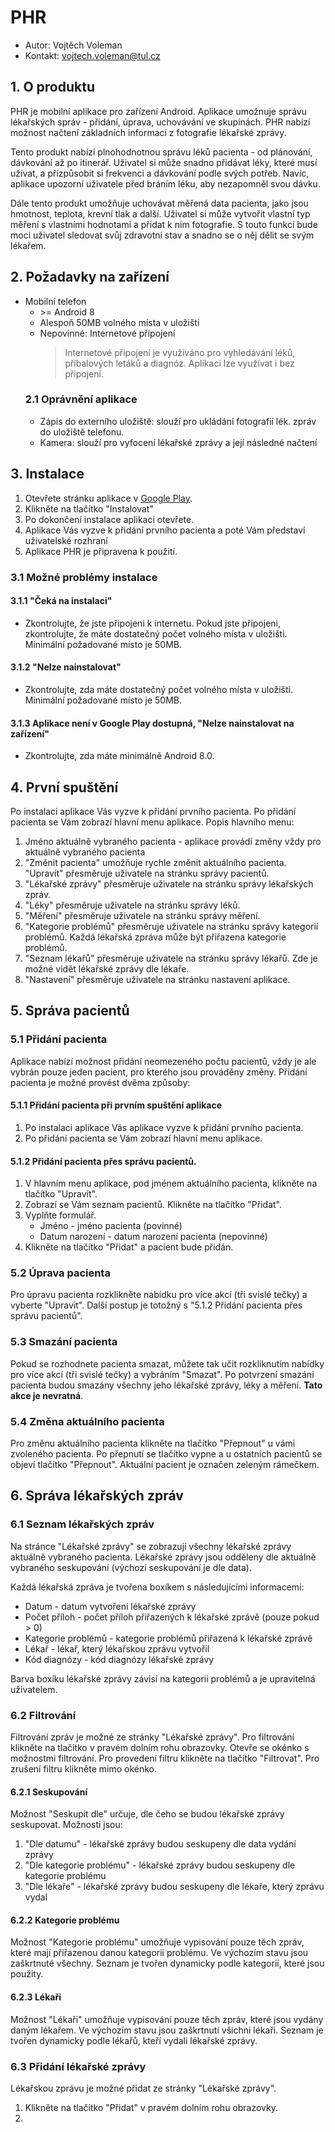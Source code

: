 # PHR
* Autor: Vojtěch Voleman
* Kontakt: vojtech.voleman@tul.cz

## 1. O produktu
PHR je mobilní aplikace pro zařízení Android. Aplikace umožnuje správu lékařských správ - přidání, úprava, uchovávání ve skupinách. PHR nabízí možnost načtení základních informací z fotografie lékařské zprávy.

Tento produkt nabízí plnohodnotnou správu léků pacienta - od plánování, dávkování až po itinerář. Uživatel si může snadno přidávat léky, které musí užívat, a přizpůsobit si frekvenci a dávkování podle svých potřeb. Navíc, aplikace upozorní uživatele před bráním léku, aby nezapomněl svou dávku.

Dále tento produkt umožňuje uchovávat měřená data pacienta, jako jsou hmotnost, teplota, krevní tlak a další. Uživatel si může vytvořit vlastní typ měření s vlastními hodnotami a přidat k nim fotografie. S touto funkcí bude moci uživatel sledovat svůj zdravotní stav a snadno se o něj dělit se svým lékařem.

## 2. Požadavky na zařízení
- Mobilní telefon
    - \>= Android 8
    - Alespoň 50MB volného místa v uložišti
    - Nepovinné: Internetové připojení
        > Internetové připojení je využíváno pro vyhledávání léků, příbalových letáků a diagnóz. Aplikaci lze využívat i bez připojení.
    ### 2.1 Oprávnění aplikace
    - Zápis do externího uložiště: slouží pro ukládání fotografií lék. zpráv do uložiště telefonu.
    - Kamera: slouží pro vyfocení lékařské zprávy a její následné načtení

## 3. Instalace
1. Otevřete stránku aplikace v [Google Play](https://play.google.com).
2. Klikněte na tlačítko "Instalovat"
3. Po dokončení instalace aplikaci otevřete.
4. Aplikace Vás vyzve k přidání prvního pacienta a poté Vám představí uživatelské rozhraní
5. Aplikace PHR je připravena k použití.

### 3.1 Možné problémy instalace
#### 3.1.1 "Čeká na instalaci"
- Zkontrolujte, že jste připojeni k internetu. Pokud jste připojeni, zkontrolujte, že máte dostatečný počet volného místa v uložišti. Minimální požadované místo je 50MB.
#### 3.1.2 "Nelze nainstalovat"
- Zkontrolujte, zda máte dostatečný počet volného místa v uložišti. Minimální požadované místo je 50MB.
#### 3.1.3 Aplikace není v Google Play dostupná, "Nelze nainstalovat na zařízení"
- Zkontrolujte, zda máte minimálně Android 8.0.

## 4. První spuštění
Po instalaci aplikace Vás vyzve k přidání prvního pacienta. Po přidání pacienta se Vám zobrazí hlavní menu aplikace.
Popis hlavního menu:
1. Jméno aktuálně vybraného pacienta - aplikace provádí změny vždy pro aktuálně vybraného pacienta
2. "Změnit pacienta" umožňuje rychle změnit aktuálního pacienta. "Upravit" přesměruje uživatele na stránku správy pacientů.
3. "Lékařské zprávy" přesměruje uživatele na stránku správy lékařských zpráv.
4. "Léky" přesměruje uživatele na stránku správy léků.
5. "Měření" přesměruje uživatele na stránku správy měření.
6. "Kategorie problémů" přesměruje uživatele na stránku správy kategorií problémů. Každá lékařská zpráva může být přiřazena kategorie problémů.
7. "Seznam lékařů" přesměruje uživatele na stránku správy lékařů. Zde je možné vidět lékařské zprávy dle lékaře.
8. "Nastavení" přesměruje uživatele na stránku nastavení aplikace.

## 5. Správa pacientů
### 5.1 Přidání pacienta
Aplikace nabízí možnost přidání neomezeného počtu pacientů, vždy je ale vybrán pouze jeden pacient, pro kterého jsou prováděny změny. Přidání pacienta je možné provést dvěma způsoby:
#### 5.1.1 Přidání pacienta při prvním spuštění aplikace
1. Po instalaci aplikace Vás aplikace vyzve k přidání prvního pacienta. 
2. Po přidání pacienta se Vám zobrazí hlavní menu aplikace.
#### 5.1.2 Přidání pacienta přes správu pacientů.
1. V hlavním menu aplikace, pod jménem aktuálního pacienta, klikněte na tlačítko "Upravit".
2. Zobrazí se Vám seznam pacientů. Klikněte na tlačítko "Přidat".
3. Vyplňte formulář.
    - Jméno - jméno pacienta (povinné)
    - Datum narození - datum narození pacienta (nepovinné)
4. Klikněte na tlačítko "Přidat" a pacient bude přidán.
### 5.2 Úprava pacienta
Pro úpravu pacienta rozklikněte nabídku pro více akcí (tři svislé tečky) a vyberte "Upravit". Další postup je totožný s "5.1.2 Přidání pacienta přes správu pacientů".
### 5.3 Smazání pacienta
Pokud se rozhodnete pacienta smazat, můžete tak učit rozkliknutím nabídky pro více akcí (tři svislé tečky) a vybráním "Smazat". Po potvrzení smazání pacienta budou smazány všechny jeho lékařské zprávy, léky a měření. **Tato akce je nevratná**.
### 5.4 Změna aktuálního pacienta
Pro změnu aktuálního pacienta klikněte na tlačítko "Přepnout" u vámi zvoleného pacienta. Po přepnutí se tlačítko vypne a u ostatních pacientů se objeví tlačítko "Přepnout". Aktuální pacient je označen zeleným rámečkem.
## 6. Správa lékařských zpráv
### 6.1 Seznam lékařských zpráv
Na stránce "Lékařské zprávy" se zobrazují všechny lékařské zprávy aktuálně vybraného pacienta. Lékařské zprávy jsou odděleny dle aktuálně vybraného seskupování (výchozí seskupování je dle data).

Každá lékařská zpráva je tvořena boxíkem s následujícími informacemi:
- Datum - datum vytvoření lékařské zprávy
- Počet příloh - počet příloh přiřazených k lékařské zprávě (pouze pokud > 0)
- Kategorie problémů - kategorie problémů přiřazená k lékařské zprávě
- Lékař - lékař, který lékařskou zprávu vytvořil
- Kód diagnózy - kód diagnózy lékařské zprávy

Barva boxíku lékařské zprávy závisí na kategorii problémů a je upravitelná uživatelem.

### 6.2 Filtrování
Filtrování zpráv je možné ze stránky "Lékařské zprávy".
Pro filtrování klikněte na tlačítko v pravém dolním rohu obrazovky. Otevře se okénko s možnostmi filtrování. Pro provedení filtru klikněte na tlačítko "Filtrovat". Pro zrušení filtru klikněte mimo okénko.
#### 6.2.1 Seskupování
Možnost "Seskupit dle" určuje, dle čeho se budou lékařské zprávy seskupovat. Možnosti jsou:
1. "Dle datumu" - lékařské zprávy budou seskupeny dle data vydání zprávy
2. "Dle kategorie problému" - lékařské zprávy budou seskupeny dle kategorie problému
3. "Dle lékaře" - lékařské zprávy budou seskupeny dle lékaře, který zprávu vydal
#### 6.2.2 Kategorie problému
Možnost "Kategorie problému" umožňuje vypisování pouze těch zpráv, které mají přiřazenou danou kategorii problému. Ve výchozím stavu jsou zaškrtnuté všechny. Seznam je tvořen dynamicky podle kategorií, které jsou použity.
#### 6.2.3 Lékaři
Možnost "Lékaři" umožňuje vypisování pouze těch zpráv, které jsou vydány daným lékařem. Ve výchozím stavu jsou zaškrtnuti všichni lékaři. Seznam je tvořen dynamicky podle lékařů, kteří vydali lékařské zprávy.

### 6.3 Přidání lékařské zprávy
Lékařskou zprávu je možné přidat ze stránky "Lékařské zprávy".
1. Klikněte na tlačítko "Přidat" v pravém dolním rohu obrazovky.
2. 